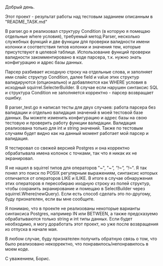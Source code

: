 Добрый день.

Этот проект - результат работы над тестовым заданием описанным в "README_TASK.md"

В parser.go я реализовал структуру Condition (в которую я помещаю отдельные where условия), требуемый метод Parser, несколько служебных функций и две функции для проверки валидности имени колонки и соответствия типов колонки и значения тем, которые присутствуют в целевой таблице. Использование функций проверки валидности закомментировано в коде парсера, т.к. нужно знать конфигурацию и адрес базы данных.

Парсер разбивает исходную строку на отдельные слова, и заполняет ими слайс структур Condition, далее field и value этих структур валидируются (опционально) и добавляются как WHERE условия в исходный squirrel.SelecterBuilder. В случае если нарушен синтаксис SQL и структура Condition не заполняется корректно - парсер возвращает ошибку.

В parser_test.go я написал тесты для двух случаев: работа парсера без валидации и отдельно валидация значений в моей тестовой базе данных. Вы можете изменить конфигурацию и адрес базы на свою тестовую и проверить работу функции валидации. Валидация реализована только для int и string значений. Также по тестовым случаям будет видно как на данный момент работает мой парсер и валидация.

Я тестировал со свежей версией Postgres и она корректно обрабатывала имена колонок с точками, так что я никак их не экранировал.

Я не нашел в squirrel типов для операторов "~", "~*", "!~", "!~*". Я так понял это поиск по POSIX регулярным выражениям, синтаксис которых отличается от операторов LIKE и ILIKE. В итоге в случае обнаружения этих операторов я пересобираю иходную строку из полей структур, чтобы сохранить экранирование и помещаю в SelectBuilder через squirrel.Where(newQuery). Если есть способ сделать это по-другому, буду признателен, если вы мне сообщите.

Я понимаю, что в проекте не реализованы некоторые варианты синтаксиса Postgres, например IN или BETWEEN, а также предсказуемо обрабатываются только string и int типы данных. Если будет необходимо, я могу доработать этот проект, но уже после возвращения из отпуска в начале мая.

В любом случае, буду признателен получить обратную связь о том, что было реализовано некорректно, что понравилось/непонравилось в моем коде.

С уважением, Борис.